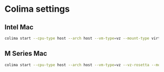 # Colima settings
## Intel Mac 
```bash
colima start --cpu-type host --arch host --vm-type=vz --mount-type virtiofs -c 8 -m 16
```

## M Series Mac 
```bash
colima start --cpu-type host --arch host --vm-type=vz --vz-rosetta --mount-type virtiofs -c 8 -m 16
```